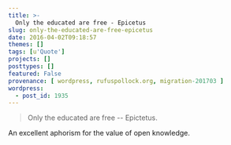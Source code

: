 ```yaml
---
title: >-
  Only the educated are free - Epicetus
slug: only-the-educated-are-free-epicetus
date: 2016-04-02T09:18:57
themes: []
tags: [u'Quote']
projects: []
posttypes: []
featured: False
provenance: [ wordpress, rufuspollock.org, migration-201703 ]
wordpress:
  - post_id: 1935
---
```


> Only the educated are free -- Epictetus.

An excellent aphorism for the value of open knowledge.

